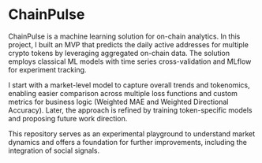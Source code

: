 # ChainPulse

ChainPulse is a machine learning solution for on-chain analytics. In this project, I built an MVP that predicts the daily active addresses for multiple crypto tokens by leveraging aggregated on-chain data. The solution employs classical ML models with time series cross-validation and MLflow for experiment tracking.

I start with a market-level model to capture overall trends and tokenomics, enabling easier comparison across multiple loss functions and custom metrics for business logic (Weighted MAE and Weighted Directional Accuracy). Later, the approach is refined by training token-specific models and proposing future work direction.

This repository serves as an experimental playground to understand market dynamics and offers a foundation for further improvements, including the integration of social signals.

